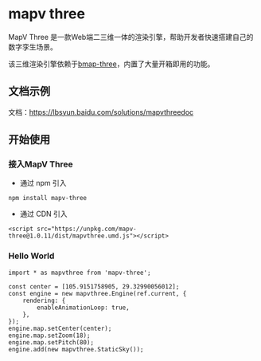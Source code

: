 # mapv three

MapV Three 是一款Web端二三维一体的渲染引擎，帮助开发者快速搭建自己的数字孪生场景。    

该三维渲染引擎依赖于[bmap-three](https://www.npmjs.com/package/bmap-three)，内置了大量开箱即用的功能。

## 文档示例
文档：https://lbsyun.baidu.com/solutions/mapvthreedoc

## 开始使用

### 接入MapV Three

* 通过 npm 引入
```
npm install mapv-three
```

* 通过 CDN 引入
```
<script src="https://unpkg.com/mapv-three@1.0.11/dist/mapvthree.umd.js"></script>
```

### Hello World
```
import * as mapvthree from 'mapv-three';

const center = [105.9151758905, 29.32990056012];
const engine = new mapvthree.Engine(ref.current, {
    rendering: {
        enableAnimationLoop: true,
    },
});
engine.map.setCenter(center);
engine.map.setZoom(18);
engine.map.setPitch(80);
engine.add(new mapvthree.StaticSky());

```

